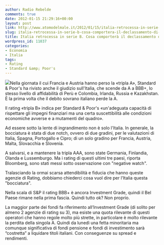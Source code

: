 ```yaml
---
author: Radio Rebelde
comments: true
date: 2012-01-15 21:29:16+00:00
layout: post
link: http://www.atomodelmale.it/2012/01/15/italia-retrocessa-in-serie-b-cosa-comportera-il-declassamento-di-sp-a-bbb/
slug: italia-retrocessa-in-serie-b-cosa-comportera-il-declassamento-di-sp-a-bbb
title: Italia retrocessa in serie B. Cosa comporterà il declassamento di S&P a BBB+?
wordpress_id: 11037
categories:
- Economia
- Italia
tags:
- Rating
- Standard &amp; Poor's
---
```


![](http://www.atomodelmale.it/wp-content/uploads/2012/01/standard-1024x768-300x225.jpg)Nella giornata il cui Francia e Austria hanno perso la «tripla A», Standard & Poor's ha rivisto anche il giudizio sull'Italia, che scende da A a BBB+, lo stesso livello di affidabilità di Perù e Colombia, Irlanda, Russia e Kazakhstan. È la prima volta che il debito sovrano italiano perde la A.

Il rating «tripla B» indica per Standard & Poor's «un'adeguata capacità di rispettare gli impegni finanziari ma una certa suscettibilità alle condizioni economiche avverse e a mutamenti del quadro».

Ad essere sotto la lente di ingrandimento non è solo l'Italia. In generale, la bocciatura è stata di due notch, ovvero di due gradini, per le valutazioni di Italia, Spagna, Portogallo e Cipro; di un solo gradino per Francia, Austria, Malta, Slovacchia e Slovenia.

A salvarsi, e a mantenere la tripla AAA, sono state Germania, Finlandia, Olanda e Lussemburgo. Ma i rating di questi ultimi tre paesi, riporta Bloomberg, sono stati messi sotto osservazione con "negative watch".


Tralasciando la ormai scarsa attendibilità e fiducia che hanno queste agenzie di Rating, dobbiamo chiederci cosa vuol dire per l'Italia questa "bocciatura".

Nella scala di S&P il rating BBB+ è ancora Investment Grade, quindi il Bel Paese rimane nella prima fascia. Quindi tutto ok? Non proprio.

La maggior parte dei fondi fa riferimento all’Investment Grade (di solito per almeno 2 agenzie di rating su 3), ma esiste una quota rilevante di questi operatori che hanno regole molto più strette, in particolare è molto rilevante la perdita della singola A. Quindi da lunedì una fetta minoritaria ma comunque significativa di fondi pensione e fondi di investimento sarà “costretta” a liquidare titoli italiani. Con conseguenze su spread e rendimenti.
